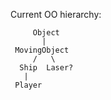 Current OO hierarchy:

         Object
           |
     MovingObject
         /   \
      Ship  Laser?
       |
     Player
